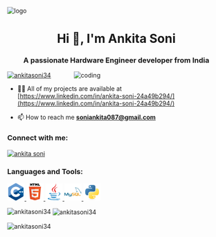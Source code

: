 ![logo](https://github.com/user-attachments/assets/7acbb4c5-2d9c-4a4e-b510-5ac35cb1ee29)
<h1 align="center">Hi 👋, I'm Ankita Soni</h1>
<h3 align="center">A passionate Hardware Engineer developer from India</h3>
<img align ="right" alt="coding" width="350" src="https://github.com/user-attachments/assets/1cdd69ed-b7d1-422d-9625-b1ddd0aaaf72">
<p align="left"> <a href="https://github.com/ryo-ma/github-profile-trophy"><img src="https://github-profile-trophy.vercel.app/?username=ankitasoni34" alt="ankitasoni34" /></a> </p>

- 👨‍💻 All of my projects are available at [https://www.linkedin.com/in/ankita-soni-24a49b294/](https://www.linkedin.com/in/ankita-soni-24a49b294/)

- 📫 How to reach me **soniankita087@gmail.com**

<h3 align="left">Connect with me:</h3>
<p align="left">
<a href="https://linkedin.com/in/ankita soni" target="blank"><img align="center" src="https://raw.githubusercontent.com/rahuldkjain/github-profile-readme-generator/master/src/images/icons/Social/linked-in-alt.svg" alt="ankita soni" height="30" width="40" /></a>
</p>

<h3 align="left">Languages and Tools:</h3>
<p align="left"> <a href="https://www.w3schools.com/cpp/" target="_blank" rel="noreferrer"> <img src="https://raw.githubusercontent.com/devicons/devicon/master/icons/cplusplus/cplusplus-original.svg" alt="cplusplus" width="40" height="40"/> </a> <a href="https://www.w3.org/html/" target="_blank" rel="noreferrer"> <img src="https://raw.githubusercontent.com/devicons/devicon/master/icons/html5/html5-original-wordmark.svg" alt="html5" width="40" height="40"/> </a> <a href="https://www.java.com" target="_blank" rel="noreferrer"> <img src="https://raw.githubusercontent.com/devicons/devicon/master/icons/java/java-original.svg" alt="java" width="40" height="40"/> </a> <a href="https://www.mysql.com/" target="_blank" rel="noreferrer"> <img src="https://raw.githubusercontent.com/devicons/devicon/master/icons/mysql/mysql-original-wordmark.svg" alt="mysql" width="40" height="40"/> </a> <a href="https://www.python.org" target="_blank" rel="noreferrer"> <img src="https://raw.githubusercontent.com/devicons/devicon/master/icons/python/python-original.svg" alt="python" width="40" height="40"/> </a> </p>

<p><img align="left" src="https://github-readme-stats.vercel.app/api/top-langs?username=ankitasoni34&show_icons=true&locale=en&layout=compact" alt="ankitasoni34" /></p>

<p>&nbsp;<img align="center" src="https://github-readme-stats.vercel.app/api?username=ankitasoni34&show_icons=true&locale=en" alt="ankitasoni34" /></p>

<p><img align="center" src="https://github-readme-streak-stats.herokuapp.com/?user=ankitasoni34&" alt="ankitasoni34" /></p>
